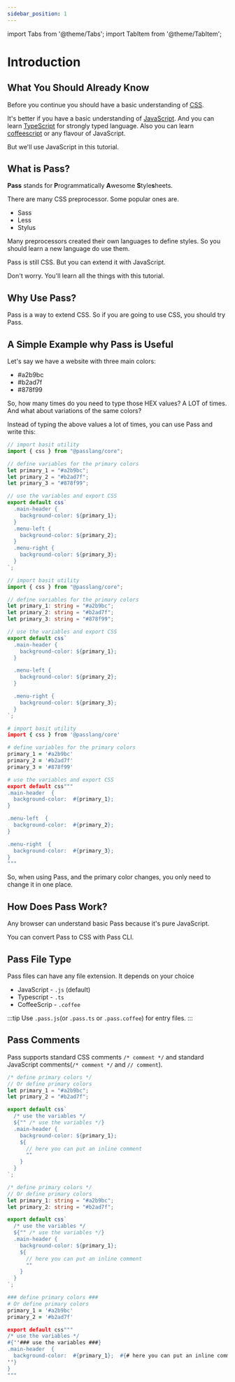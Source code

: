 ```yaml
---
sidebar_position: 1
---
```



import Tabs from '@theme/Tabs';
import TabItem from '@theme/TabItem';

# Introduction

## What You Should Already Know

Before you continue you should have a basic understanding of [CSS](https://mdn.io/css).

It's better if you have a basic understanding of [JavaScript](https://mdn.io). And you can learn [TypeScript](https://typescriptlang.com) for strongly typed language. Also you can learn [coffeescript](https://coffeescript.org/) or any flavour of JavaScript.

But we'll use JavaScript in this tutorial.

## What is Pass?

**Pass** stands for **P**rogrammatically **A**wesome **S**tyle**s**heets.

There are many CSS preprocessor. Some popular ones are.

- Sass
- Less
- Stylus

Many preprocessors created their own languages to define styles. So you should learn a new language do use them.

Pass is still CSS. But you can extend it with JavaScript.

Don't worry. You'll learn all the things with this tutorial.

## Why Use Pass?

Pass is a way to extend CSS. So if you are going to use CSS, you should try Pass.

## A Simple Example why Pass is Useful

Let's say we have a website with three main colors:

- #a2b9bc
- #b2ad7f
- #878f99

So, how many times do you need to type those HEX values? A LOT of times. And what about variations of the same colors?

Instead of typing the above values a lot of times, you can use Pass and write this:

<Tabs groupId="lang">
<TabItem value="js" label="JavaScript">

```js
// import basit utility
import { css } from "@passlang/core";

// define variables for the primary colors
let primary_1 = "#a2b9bc";
let primary_2 = "#b2ad7f";
let primary_3 = "#878f99";

// use the variables and export CSS
export default css`
  .main-header {
    background-color: ${primary_1};
  }
  .menu-left {
    background-color: ${primary_2};
  }
  .menu-right {
    background-color: ${primary_3};
  }
`;
```

</TabItem>
<TabItem value="ts" label="TypeScript">

```ts
// import basit utility
import { css } from "@passlang/core";

// define variables for the primary colors
let primary_1: string = "#a2b9bc";
let primary_2: string = "#b2ad7f";
let primary_3: string = "#878f99";

// use the variables and export CSS
export default css`
  .main-header {
    background-color: ${primary_1};
  }

  .menu-left {
    background-color: ${primary_2};
  }

  .menu-right {
    background-color: ${primary_3};
  }
`;
```

</TabItem>
<TabItem value="coffee" label="CoffeScript">

```coffee
# import basit utility
import { css } from '@passlang/core'

# define variables for the primary colors
primary_1 = '#a2b9bc'
primary_2 = '#b2ad7f'
primary_3 = '#878f99'

# use the variables and export CSS
export default css"""
.main-header  {
  background-color:  #{primary_1};
}

.menu-left  {
  background-color:  #{primary_2};
}

.menu-right  {
  background-color:  #{primary_3};
}
"""
```

</TabItem>
</Tabs>
  
So, when using Pass, and the primary color changes, you only need to change it in one place.

## How Does Pass Work?

Any browser can understand basic Pass because it's pure JavaScript.

You can convert Pass to CSS with Pass CLI.

## Pass File Type

Pass files can have any file extension. It depends on your choice

- JavaScript - `.js` (default)
- Typescript - `.ts`
- CoffeeScrip - `.coffee`

:::tip
Use `.pass.js`(or `.pass.ts` or `.pass.coffee`) for entry files.
:::

## Pass Comments

Pass supports standard CSS comments `/* comment */` and standard JavaScript comments(`/* comment */` and `// comment`).

<Tabs groupId="lang">
<TabItem value="js" label="JavaScript">

```js
/* define primary colors */
// Or define primary colors
let primary_1 = "#a2b9bc";
let primary_2 = "#b2ad7f";

export default css`
  /* use the variables */
  ${"" /* use the variables */}
  .main-header {
    background-color: ${primary_1};
    ${
      // here you can put an inline comment
      ""
    }
  }
`;
```

</TabItem>
<TabItem value="ts" label="TypeScript">

```ts
/* define primary colors */
// Or define primary colors
let primary_1: string = "#a2b9bc";
let primary_2: string = "#b2ad7f";

export default css`
  /* use the variables */
  ${"" /* use the variables */}
  .main-header {
    background-color: ${primary_1};
    ${
      // here you can put an inline comment
      ""
    }
  }
`;
```

</TabItem>
<TabItem value="coffee" label="CoffeScript">

```coffee
### define primary colors ###
# Or define primary colors
primary_1 = '#a2b9bc'
primary_2 = '#b2ad7f'

export default css"""
/* use the variables */
#{''### use the variables ###}
.main-header  {
  background-color:  #{primary_1};  #{# here you can put an inline comment
''}
}
"""
```

</TabItem>
</Tabs>
